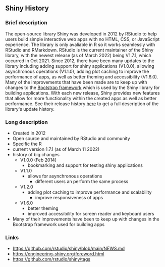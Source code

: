## Shiny History 
### Brief description

The open-source library Shiny was developed in 2012 by RStudio to help users build simple interactive web apps with no HTML, CSS, or JavaScript experience. The library is only avaliable in R so it works seamlessly with RStudio and RMarkdown.  RStudio is the current maintainer of the Shiny library, with the newest release (as of March 2022) being V1.7.1, which occurred in Oct 2021. Since 2012, there have been many updates to the library including adding support for shiny applications (V1.0.0), allowing asynchronous operations (V1.1.0), adding plot caching to improve the performance of apps, as well as better theming and accessibility (V1.6.0). Many of the improvements that have been made are to keep up with changes to the [Bootstrap framework](https://getbootstrap.com/docs/5.0/getting-started/introduction/) which is used by the Shiny library for building applications. With each new release, Shiny provides new features that allow for more functionality within the created apps as well as better performance. See their release history [here](https://github.com/rstudio/shiny/blob/main/NEWS.md) to get a full description of the library's update history.

### Long description
- Created in 2012
- Open source and maintained by RStudio  and community
- Specific the R
- current version 1.7.1 (as of March 11 2022)
- history of big changes  
    - V1.0.0 (Feb 2014)
        - bookmarking and support for testing shiny applications
    - V1.1.0
        - allows for asynchronous operations
            - different users  an perform the same process
    - V1.2.0
        - adding plot caching to improve performance and scalability
            - improve responsiveness of apps
    - V1.6.0
        - better theming
        - improved accessibility for screen reader and keyboard users
- Many of their improvements have been to keep up with changes in the Bootstrap framework used for building apps

### Links
* https://github.com/rstudio/shiny/blob/main/NEWS.md
* https://engineering-shiny.org/foreword.html
* https://github.com/rstudio/shiny/tags
